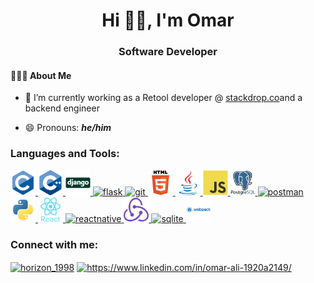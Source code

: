 <h1 align="center">Hi 👋🏽, I'm Omar</h1>
<!-- <img src="https://emojis.slackmojis.com/emojis/images/1495224255/2288/christmas_parrot.gif?1495224255" width="30"/> -->
<h3 align="center">Software Developer</h3>


#### 👨🏻‍💻  About Me

- 🔭 I’m currently working as a Retool developer @ [stackdrop.co](https://www.stackdrop.co/)and a backend engineer
 
- 😄 Pronouns: **_he/him_**  


<!-- [![Omar's github activity graph](https://activity-graph.herokuapp.com/graph?username=omarmuhammedali&theme=xcode)](https://git.io/omarmuhammedali)

<p align="center">
  &nbsp;<img width="48%" src="https://github-readme-stats.vercel.app/api?username=omarmuhammedali&show_icons=true&locale=en&theme=radical" alt="omarmuhammedali" />
  <img src="https://github-readme-stats.vercel.app/api/top-langs?username=omarmuhammedali&show_icons=true&locale=en&layout=compact&theme=radical" alt="omarmuhammedali" />
</p> -->
<!-- <p align="center">
  &nbsp;<img width="48%" src="https://github-readme-stats.vercel.app/api?username=omarmuhammedali&show_icons=true&locale=en&theme=radical" alt="omarmuhammedali" />
  <img width="48%" src="https://github-readme-streak-stats.herokuapp.com/?user=omarmuhammedali&theme=radical" alt="omarmuhammedali" />
</p>

<p align="center"><img src="https://github-readme-stats.vercel.app/api/top-langs?username=omarmuhammedali&show_icons=true&locale=en&layout=compact&theme=radical" alt="omarmuhammedali" /></p> -->

<!-- [![Omar's wakatime stats](https://github-readme-stats.vercel.app/api/wakatime?username=OmarMuhammedAli&theme=radical)](https://github.com/anuraghazra/github-readme-stats) -->





<h3 align="left">Languages and Tools:</h3>
<p align="left"> <a href="https://www.cprogramming.com/" target="_blank"> <img src="https://raw.githubusercontent.com/devicons/devicon/master/icons/c/c-original.svg" alt="c" width="40" height="40"/> </a> <a href="https://www.w3schools.com/cpp/" target="_blank"> <img src="https://raw.githubusercontent.com/devicons/devicon/master/icons/cplusplus/cplusplus-original.svg" alt="cplusplus" width="40" height="40"/> </a> <a href="https://www.djangoproject.com/" target="_blank"> <img src="https://raw.githubusercontent.com/devicons/devicon/master/icons/django/django-original.svg" alt="django" width="40" height="40"/> </a> <a href="https://flask.palletsprojects.com/" target="_blank"> <img src="https://www.vectorlogo.zone/logos/pocoo_flask/pocoo_flask-icon.svg" alt="flask" width="40" height="40"/> </a> <a href="https://git-scm.com/" target="_blank"> <img src="https://www.vectorlogo.zone/logos/git-scm/git-scm-icon.svg" alt="git" width="40" height="40"/> </a> <a href="https://www.w3.org/html/" target="_blank"> <img src="https://raw.githubusercontent.com/devicons/devicon/master/icons/html5/html5-original-wordmark.svg" alt="html5" width="40" height="40"/> </a> <a href="https://www.java.com" target="_blank"> <img src="https://raw.githubusercontent.com/devicons/devicon/master/icons/java/java-original.svg" alt="java" width="40" height="40"/> </a> <a href="https://developer.mozilla.org/en-US/docs/Web/JavaScript" target="_blank"> <img src="https://raw.githubusercontent.com/devicons/devicon/master/icons/javascript/javascript-original.svg" alt="javascript" width="40" height="40"/> </a> <a href="https://www.postgresql.org" target="_blank"> <img src="https://raw.githubusercontent.com/devicons/devicon/master/icons/postgresql/postgresql-original-wordmark.svg" alt="postgresql" width="40" height="40"/> </a> <a href="https://postman.com" target="_blank"> <img src="https://www.vectorlogo.zone/logos/getpostman/getpostman-icon.svg" alt="postman" width="40" height="40"/> </a> <a href="https://www.python.org" target="_blank"> <img src="https://raw.githubusercontent.com/devicons/devicon/master/icons/python/python-original.svg" alt="python" width="40" height="40"/> </a> <a href="https://reactjs.org/" target="_blank"> <img src="https://raw.githubusercontent.com/devicons/devicon/master/icons/react/react-original-wordmark.svg" alt="react" width="40" height="40"/> </a> <a href="https://reactnative.dev/" target="_blank"> <img src="https://reactnative.dev/img/header_logo.svg" alt="reactnative" width="40" height="40"/> </a> <a href="https://redux.js.org" target="_blank"> <img src="https://raw.githubusercontent.com/devicons/devicon/master/icons/redux/redux-original.svg" alt="redux" width="40" height="40"/> </a> <a href="https://www.sqlite.org/" target="_blank"> <img src="https://www.vectorlogo.zone/logos/sqlite/sqlite-icon.svg" alt="sqlite" width="40" height="40"/> </a> <a href="https://webpack.js.org" target="_blank"> <img src="https://raw.githubusercontent.com/devicons/devicon/d00d0969292a6569d45b06d3f350f463a0107b0d/icons/webpack/webpack-original-wordmark.svg" alt="webpack" width="40" height="40"/> </a> </p>


<h3 align="left">Connect with me:</h3>
<p align="left">
<a href="https://twitter.com/horizon_1998" target="blank"><img align="center" src="https://raw.githubusercontent.com/rahuldkjain/github-profile-readme-generator/master/src/images/icons/Social/twitter.svg" alt="horizon_1998" height="30" width="40" /></a>
<a href="https://www.linkedin.com/in/omar-ali-1920a2149/" target="blank"><img align="center" src="https://raw.githubusercontent.com/rahuldkjain/github-profile-readme-generator/master/src/images/icons/Social/linked-in-alt.svg" alt="https://www.linkedin.com/in/omar-ali-1920a2149/" height="30" width="40" /></a>
</p>
